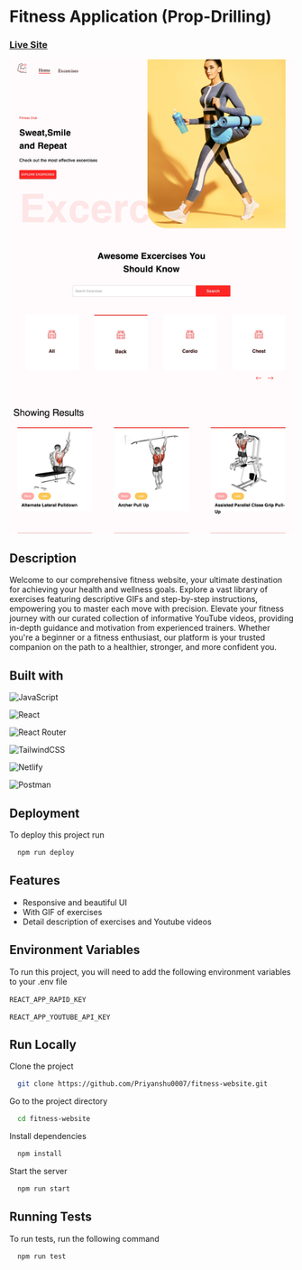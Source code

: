 
# Fitness Application (Prop-Drilling)

### [Live Site](https://idyllic-squirrel-f20a45.netlify.app/)

![scre](https://github.com/Priyanshu0007/fitness-website/blob/main/public/demo.jpg?raw=true "Optional title")


## Description

Welcome to our comprehensive fitness website, your ultimate destination for achieving your health and wellness goals. Explore a vast library of exercises featuring descriptive GIFs and step-by-step instructions, empowering you to master each move with precision. Elevate your fitness journey with our curated collection of informative YouTube videos, providing in-depth guidance and motivation from experienced trainers. Whether you're a beginner or a fitness enthusiast, our platform is your trusted companion on the path to a healthier, stronger, and more confident you.
## Built with

![JavaScript](https://img.shields.io/badge/javascript-%23323330.svg?style=flat-square&logo=javascript&logoColor=%23F7DF1E)

![React](https://img.shields.io/badge/react-%2320232a.svg?style=flat-square&logo=react&logoColor=%2361DAFB)

![React Router](https://img.shields.io/badge/React_Router-CA4245?style=flat-square&logo=react-router&logoColor=white)

![TailwindCSS](https://img.shields.io/badge/tailwindcss-%2338B2AC.svg?style=flat-square&logo=tailwind-css&logoColor=white)

![Netlify](https://img.shields.io/badge/netlify-%23000000.svg?style=flat-square&logo=netlify&logoColor=#00C7B7)

![Postman](https://img.shields.io/badge/Postman-FF6C37?style=flat-square&logo=postman&logoColor=white)





## Deployment

To deploy this project run

```bash
  npm run deploy
```


## Features

- Responsive and beautiful UI
- With GIF of exercises 
- Detail description of exercises and Youtube videos


## Environment Variables

To run this project, you will need to add the following environment variables to your .env file

`REACT_APP_RAPID_KEY`

`REACT_APP_YOUTUBE_API_KEY`



## Run Locally

Clone the project

```bash
  git clone https://github.com/Priyanshu0007/fitness-website.git
```

Go to the project directory

```bash
  cd fitness-website 
```

Install dependencies

```bash
  npm install
```

Start the server

```bash
  npm run start
```


## Running Tests

To run tests, run the following command

```bash
  npm run test
```

